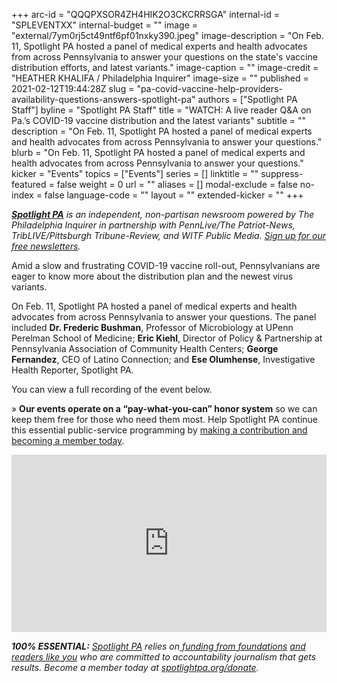 +++
arc-id = "QQQPXSOR4ZH4HIK2O3CKCRRSGA"
internal-id = "SPLEVENTXX"
internal-budget = ""
image = "external/7ym0rj5ct49ntf6pf01nxky390.jpeg"
image-description = "On Feb. 11, Spotlight PA hosted a panel of medical experts and health advocates from across Pennsylvania to answer your questions on the state's vaccine distribution efforts, and latest variants."
image-caption = ""
image-credit = "HEATHER KHALIFA / Philadelphia Inquirer"
image-size = ""
published = 2021-02-12T19:44:28Z
slug = "pa-covid-vaccine-help-providers-availability-questions-answers-spotlight-pa"
authors = ["Spotlight PA Staff"]
byline = "Spotlight PA Staff"
title = "WATCH: A live reader Q&A on Pa.’s COVID-19 vaccine distribution and the latest variants"
subtitle = ""
description = "On Feb. 11, Spotlight PA hosted a panel of medical experts and health advocates from across Pennsylvania to answer your questions."
blurb = "On Feb. 11, Spotlight PA hosted a panel of medical experts and health advocates from across Pennsylvania to answer your questions."
kicker = "Events"
topics = ["Events"]
series = []
linktitle = ""
suppress-featured = false
weight = 0
url = ""
aliases = []
modal-exclude = false
no-index = false
language-code = ""
layout = ""
extended-kicker = ""
+++

<a href="https://www.spotlightpa.org/"><i><b>Spotlight PA</b></i></a><i> is an independent, non-partisan newsroom powered by The Philadelphia Inquirer in partnership with PennLive/The Patriot-News, TribLIVE/Pittsburgh Tribune-Review, and WITF Public Media. </i><a href="https://www.spotlightpa.org/newsletters"><i>Sign up for our free newsletters</i></a><i>.</i>

Amid a slow and frustrating COVID-19 vaccine roll-out, Pennsylvanians are eager to know more about the distribution plan and the newest virus variants.

On Feb. 11, Spotlight PA hosted a panel of medical experts and health advocates from across Pennsylvania to answer your questions. The panel included <b>Dr. Frederic Bushman</b>, Professor of Microbiology at UPenn Perelman School of Medicine; <b>Eric Kiehl</b>, Director of Policy &amp; Partnership at Pennsylvania Association of Community Health Centers; <b>George Fernandez</b>, CEO of Latino Connection; and <b>Ese Olumhense</b>, Investigative Health Reporter, Spotlight PA.

You can view a full recording of the event below.

» <b>Our events operate on a “pay-what-you-can” honor system</b> so we can keep them free for those who need them most. Help Spotlight PA continue this essential public-service programming by <a href="http://checkout.fundjournalism.org/memberform?org_id=spotlightpa&campaign=701f4000000TVuXAAW" target=_blank>making a contribution and becoming a member today</a>.

<div style="padding:56.25% 0 0 0;position:relative;"><iframe src="https://player.vimeo.com/video/511728662?color=ffcb05&title=0&byline=0" style="position:absolute;top:0;left:0;width:100%;height:100%;" frameborder="0" allow="autoplay; fullscreen; picture-in-picture" allowfullscreen></iframe></div><script src="https://player.vimeo.com/api/player.js"></script>

<i><b>100% ESSENTIAL:</b></i><i> </i><a href="https://www.spotlightpa.org/"><i>Spotlight PA</i></a><i> relies on</i><a href="https://www.spotlightpa.org/support"><i> funding from foundations</i></a><i> </i><a href="https://www.spotlightpa.org/support"><i>and readers like you</i></a><i> who are committed to accountability journalism that gets results. Become a member today at </i><a href="http://checkout.fundjournalism.org/memberform?org_id=spotlightpa&campaign=701f4000000TVuIAAW"><i>spotlightpa.org/donate</i></a><i>.</i>
